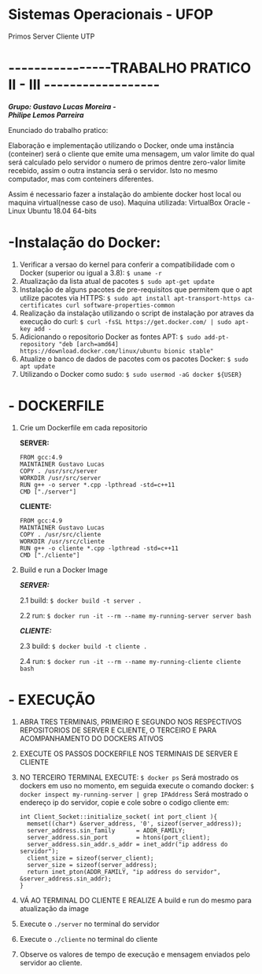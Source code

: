 # Sistemas Operacionais - UFOP
Primos Server Cliente UTP
# ----------------TRABALHO PRATICO II - III ------------------ 
**_Grupo: Gustavo Lucas Moreira -  
Philipe Lemos Parreira_** 

Enunciado do trabalho pratico: 

Elaboração e implementação utilizando o Docker, onde uma instância (conteiner) será o cliente que emite uma mensagem, 
um valor limite do qual será calculado pelo servidor o numero de primos dentre zero-valor limite recebido, 
assim o outra instancia será o servidor. Isto no mesmo computador, mas com conteiners diferentes.

Assim é necessario fazer a instalação do ambiente docker host local ou maquina virtual(nesse caso de uso). 
Maquina utilizada: 
VirtualBox Oracle - Linux Ubuntu 18.04 64-bits

# -Instalação do Docker: 
 1. Verificar a versao do kernel para conferir a compatibilidade com o Docker (superior ou igual a 3.8):
 	```$ uname -r```
 2. Atualização da lista atual de pacotes 
 	```$ sudo apt-get update``` 
 3. Instalação de alguns pacotes de pre-requisitos que permitem que o apt utilize pacotes via HTTPS:
 	```$ sudo apt install apt-transport-https ca-certificates curl software-properties-common``` 
 4. Realização da instalação utilizando o script de instalação por atraves da execução do curl:
 	```$ curl -fsSL https://get.docker.com/ | sudo apt-key add -```
 5. Adicionando o repositorio Docker as fontes APT: 
 	```$ sudo add-pt-repository "deb [arch=amd64] https://download.docker.com/linux/ubuntu bionic stable"```
 6. Atualize o banco de dados de pacotes com os pacotes Docker:
 	```$ sudo apt update``` 
 7. Utilizando o Docker como sudo:
 	```$ sudo usermod -aG docker ${USER}``` 

# - DOCKERFILE
1. Crie um Dockerfile em cada repositorio 

    **SERVER:** 
    ```
	FROM gcc:4.9 
	MAINTAINER Gustavo Lucas 
	COPY . /usr/src/server
	WORKDIR /usr/src/server
	RUN g++ -o server *.cpp -lpthread -std=c++11
	CMD ["./server"] 
   ```  
    **CLIENTE:**
	```
	FROM gcc:4.9 
	MAINTAINER Gustavo Lucas 
	COPY . /usr/src/cliente
	WORKDIR /usr/src/cliente
	RUN g++ -o cliente *.cpp -lpthread -std=c++11
	CMD ["./cliente"] 
 	```
2. Build e run a Docker Image 

	**_SERVER:_** 	

	2.1 build:
	```$ docker build -t server .```

	2.2 run:
	```$ docker run -it --rm --name my-running-server server bash```

	**_CLIENTE:_** 

	2.3 build:
	```$ docker build -t cliente .```

	2.4 run:
	```$ docker run -it --rm --name my-running-cliente cliente bash```

# - EXECUÇÃO 
 1. ABRA TRES TERMINAIS, PRIMEIRO E SEGUNDO NOS RESPECTIVOS REPOSITORIOS DE SERVER E CLIENTE, O TERCEIRO E PARA ACOMPANHAMENTO DO DOCKERS ATIVOS 

 2. EXECUTE OS PASSOS DOCKERFILE NOS TERMINAIS DE SERVER E CLIENTE 

 3. NO TERCEIRO TERMINAL EXECUTE: 
	```$ docker ps```
 	Será mostrado os dockers em uso no momento, em seguida 
 execute o comando docker:
	```$ docker inspect my-running-server | grep IPAddress```
	Será mostrado o endereço ip do servidor, copie e cole sobre o codigo cliente em:
	```
	int Client_Socket::initialize_socket( int port_client ){
	  memset((char*) &server_address, '0', sizeof(server_address));
	  server_address.sin_family      = ADDR_FAMILY;
	  server_address.sin_port        = htons(port_client); 
	  server_address.sin_addr.s_addr = inet_addr("ip address do servidor");
	  client_size = sizeof(server_client);
	  server_size = sizeof(server_address);
	  return inet_pton(ADDR_FAMILY, "ip address do servidor", &server_address.sin_addr);
    }
    ```
 4. VÁ AO TERMINAL DO CLIENTE E REALIZE A build e run do mesmo para atualização da image 

 5. Execute o ```./server``` no terminal do servidor 

 6. Execute o ```./cliente``` no terminal do cliente 

 7. Observe os valores de tempo de execução e mensagem enviados pelo servidor ao cliente. 




